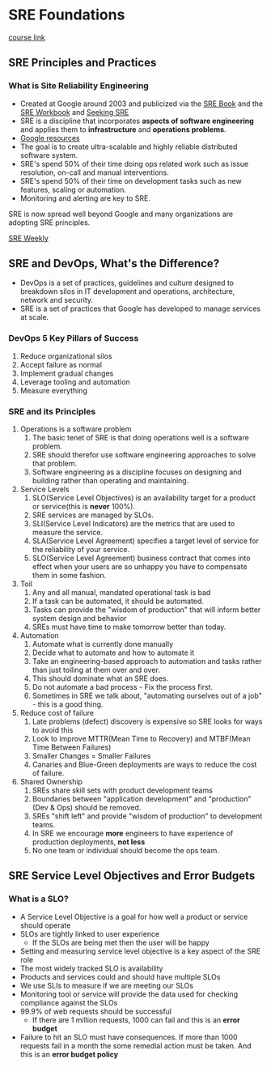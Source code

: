 # SRE Foundations

[course link](https://cloudacademy.com/course/site-reliability-engineering-sre-foundation-introduction-1044)

## SRE Principles and Practices

### What is Site Reliability Engineering

- Created at Google around 2003 and publicized via the [SRE Book](https://learning.oreilly.com/librry/view/-/9781491929117/) and the [SRE Workbook](https://learning.oreilly.com/library/view/-/9781492029496/) and [Seeking SRE](https://learning.oreilly.com/library/view/seeking-sre/9781491978856/)
- SRE is a discipline that incorporates **aspects of software engineering** and applies them to **infrastructure** and **operations problems**.
- [Google resources](https://landing.google.com/sre)
- The goal is to create ultra-scalable and highly reliable distributed software system.
- SRE's spend 50% of their time doing ops related work such as issue resolution, on-call and manual interventions.
- SRE's spend 50% of their time on development tasks such as new features, scaling or automation.
- Monitoring and alerting are key to SRE.

SRE is now spread well beyond Google and many organizations are adopting SRE principles.

[SRE Weekly](https://sreweekly.com/)

## SRE and DevOps, What's the Difference?

- DevOps is a set of practices, guidelines and culture designed to breakdown silos in IT development and operations, architecture, network and security.
- SRE is a set of practices that Google has developed to manage services at scale.

### DevOps 5 Key Pillars of Success

1. Reduce organizational silos
2. Accept failure as normal
3. Implement gradual changes
4. Leverage tooling and automation
5. Measure everything

### SRE and its Principles

1. Operations is a software problem
   1. The basic tenet of SRE is that doing operations well is a software problem.
   2. SRE should therefor use software engineering approaches to solve that problem.
   3. Software engineering as a discipline focuses on designing and building rather than operating and maintaining.
2. Service Levels
   1. SLO(Service Level Objectives) is an availability target for a product or service(this is **never** 100%).
   2. SRE services are managed by SLOs.
   3. SLI(Service Level Indicators) are the metrics that are used to measure the service.
   4. SLA(Service Level Agreement) specifies a target level of service for the reliability of your service.
   5. SLO(Service Level Agreement) business contract that comes into effect when your users are so unhappy you have to compensate them in some fashion.
3. Toil
   1. Any and all manual, mandated operational task is bad
   2. If a task can be automated, it should be automated.
   3. Tasks can provide the "wisdom of production" that will inform better system design and behavior
   4. SREs must have time to make tomorrow better than today.
4. Automation
   1. Automate what is currently done manually
   2. Decide what to automate and how to automate it
   3. Take an engineering-based approach to automation and tasks rather than just toiling at them over and over.
   4. This should dominate what an SRE does.
   5. Do not automate a bad process - Fix the process first.
   6. Sometimes in SRE we talk about, "automating ourselves out of a job" - this is a good thing.
5. Reduce cost of failure
   1. Late problems (defect) discovery is expensive so SRE looks for ways to avoid this
   2. Look to improve MTTR(Mean Time to Recovery) and MTBF(Mean Time Between Failures)
   3. Smaller Changes = Smaller Failures
   4. Canaries and Blue-Green deployments are ways to reduce the cost of failure.
6. Shared Ownership
   1. SREs share skill sets with product development teams
   2. Boundaries between "application development" and "production"(Dev & Ops) should be removed.
   3. SREs "shift left" and provide "wisdom of production" to development teams.
   4. In SRE we encourage **more** engineers to have experience of production deployments, **not less**
   5. No one team or individual should become the ops team.

## SRE Service Level Objectives and Error Budgets

### What is a SLO?

- A Service Level Objective is a goal for how well a product or service should operate
- SLOs are tightly linked to user experience
  - If the SLOs are being met then the user will be happy
- Setting and measuring service level objective is a key aspect of the SRE role
- The most widely tracked SLO is availability
- Products and services could and should have multiple SLOs
- We use SLIs to measure if we are meeting our SLOs
- Monitoring tool or service will provide the data used for checking compliance against the SLOs
- 99.9% of web requests should be successful
  - If there are 1 million requests, 1000 can fail and this is an **error budget**
- Failure to hit an SLO must have consequences. If more than 1000 requests fail in a month the some remedial action must be taken. And this is an **error budget policy**
